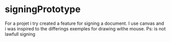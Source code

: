 # signingPrototype
For a projet i try created a feature for signing a document.
I use canvas and i was inspired to the differings  exemples for drawing withe mouse.
Ps: is not lawfull signing 
